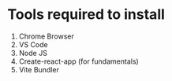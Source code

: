 # Tools required to install
1. Chrome Browser
2. VS Code
3. Node JS
4. Create-react-app (for fundamentals)
5. Vite Bundler